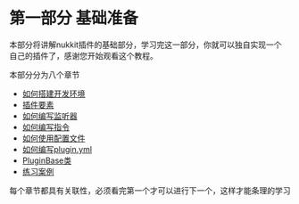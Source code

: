 # 第一部分 基础准备

本部分将讲解nukkit插件的基础部分，学习完这一部分，你就可以独自实现一个
自己的插件了，感谢您开始观看这个教程。

本部分分为八个章节

  - [如何搭建开发环境](第一章*如何搭建环境.md)
  - [插件要素](第二章*插件要素.md)
  - [如何编写监听器](第三章*如何编写监听器.md)
  - [如何编写指令](第四章*如何编写命令.md)
  - [如何使用配置文件](第五章*如何使用配置文件.md)
  - [如何编写plugin.yml](第六章*如何编写plugin.yml.md)
  - [PluginBase类](第七章*PluginBase类.md)
  - [练习案例](第八章*案例玩家进入信息等效果.md)
  
每个章节都具有关联性，必须看完第一个才可以进行下一个，这样才能条理的学习
